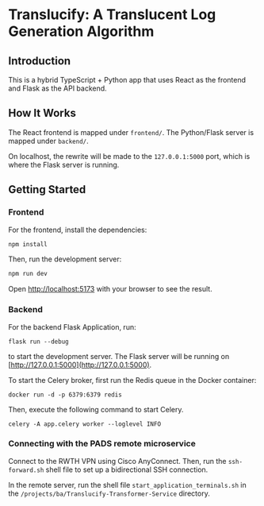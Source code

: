 # Translucify: A Translucent Log Generation Algorithm

## Introduction

This is a hybrid TypeScript + Python app that uses React as the frontend and Flask as the API backend.

## How It Works

The React frontend is mapped under `frontend/`.
The Python/Flask server is mapped under `backend/`.

On localhost, the rewrite will be made to the `127.0.0.1:5000` port, which is where the Flask server is running.

## Getting Started

### Frontend

For the frontend, install the dependencies:

```bash
npm install
```

Then, run the development server:

```bash
npm run dev
```

Open [http://localhost:5173](http://localhost:5173) with your browser to see the result.

### Backend

For the backend Flask Application, run:

```
flask run --debug
```

to start the development server. The Flask server will be running on [http://127.0.0.1:5000](http://127.0.0.1:5000).

To start the Celery broker, first run the Redis queue in the Docker container:

```
docker run -d -p 6379:6379 redis
```

Then, execute the following command to start Celery.

```
celery -A app.celery worker --loglevel INFO
```

### Connecting with the PADS remote microservice

Connect to the RWTH VPN using Cisco AnyConnect. Then, run the `ssh-forward.sh` shell file to set up a bidirectional SSH connection.

In the remote server, run the shell file `start_application_terminals.sh` in the `/projects/ba/Translucify-Transformer-Service` directory.
